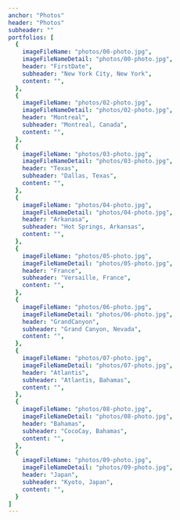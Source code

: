 ```yaml
---
anchor: "Photos"
header: "Photos"
subheader: ""
portfolios: [
  {
    imageFileName: "photos/00-photo.jpg",
    imageFileNameDetail: "photos/00-photo.jpg",
    header: "FirstDate",
    subheader: "New York City, New York",
    content: "",
  },
  {
    imageFileName: "photos/02-photo.jpg",
    imageFileNameDetail: "photos/02-photo.jpg",
    header: "Montreal",
    subheader: "Montreal, Canada",
    content: "",
  },
  {
    imageFileName: "photos/03-photo.jpg",
    imageFileNameDetail: "photos/03-photo.jpg",
    header: "Texas",
    subheader: "Dallas, Texas",
    content: "",
  },
  {
    imageFileName: "photos/04-photo.jpg",
    imageFileNameDetail: "photos/04-photo.jpg",
    header: "Arkanasa",
    subheader: "Hot Springs, Arkansas",
    content: "",
  },
  {
    imageFileName: "photos/05-photo.jpg",
    imageFileNameDetail: "photos/05-photo.jpg",
    header: "France",
    subheader: "Versaille, France",
    content: "",
  },
  {
    imageFileName: "photos/06-photo.jpg",
    imageFileNameDetail: "photos/06-photo.jpg",
    header: "GrandCanyon",
    subheader: "Grand Canyon, Nevada",
    content: "",
  },
  {
    imageFileName: "photos/07-photo.jpg",
    imageFileNameDetail: "photos/07-photo.jpg",
    header: "Atlantis",
    subheader: "Atlantis, Bahamas",
    content: "",
  },
  {
    imageFileName: "photos/08-photo.jpg",
    imageFileNameDetail: "photos/08-photo.jpg",
    header: "Bahamas",
    subheader: "CocoCay, Bahamas",
    content: "",
  },
  {
    imageFileName: "photos/09-photo.jpg",
    imageFileNameDetail: "photos/09-photo.jpg",
    header: "Japan",
    subheader: "Kyoto, Japan",
    content: "",
  }
]
---
```


